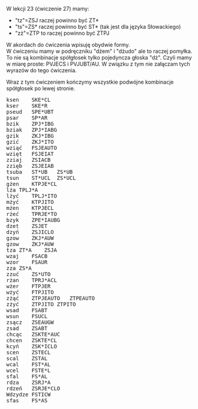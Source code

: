 W lekcji 23 (ćwiczenie 27) mamy:
* "tz"=ZSJ raczej powinno być ZT*
* "ts"=ZS* raczej powinno być ST* (tak jest dla języka Słowackiego)
* "zż"=ZTP to raczej powinno być ZTPJ

W akordach do ćwiczenia wpisuję obydwie formy.  
W ćwiczeniu mamy w podręczniku "dżem" i "dżudo" ale to raczej pomyłka. To nie są kombinacje spółgłosek tylko pojedyncza głoska "dż". 
Czyli mamy w miarę proste: PVJECS i PVJUBT/AU. W związku z tym nie załączam tych wyrazów do tego ćwiczenia.  

Wraz z tym ćwiczeniem kończymy wszystkie podwójne kombinacje spółgłosek po lewej stronie.   

<pre>
ksen	SKE*CL	
kser	SKE*R	
pseud	SPE*UBT	
psar	SP*AR	
bzik	ZPJ*IBG	
bziak	ZPJ*IABG	
gzik	ZKJ*IBG	
gzić	ZKJ*ITO	
wziąć	FSJEAUTO	
wzięt	FSJEIAT	
zziaj	ZSIACB	
zzięb	ZSJEIAB	
tsuba	ST*UB	ZS*UB
tsun	ST*UCL	ZS*UCL
gżen	KTPJE*CL	
lża	TPLJ*A	
lżyć	TPLJ*ITO	
mżyć	KTPJITO	
mżen	KTPJECL	
rżeć	TPRJE*TO	
bzyk	ZPE*IAUBG	
dzet	ZSJET	
dzyń	ZSJICLO	
gzow	ZKJ*AUW	
gzow	ZKJ*AUW	
tza	ZT*A	ZSJA
wzaj	FSACB	
wzor	FSAUR	
zza	ZS*A	
zzuć	ZS*UTO	
rżan	TPRJ*ACL	
wżer	FTPJER	
wżyć	FTPJITO	
zżąć	ZTPJEAUTO	ZTPEAUTO
zżyć	ZTPJITO	ZTPITO
wsad	FSABT	
wsun	FSUCL	
zsącz	ZSEAUGW	
zsad	ZSABT	
chcąc	ZSKTE*AUC	
chcen	ZSKTE*CL	
kcyń	ZSK*ICLO	
scen	ZSTECL	
scal	ZSTAL	
wcal	FST*AL	
wcel	FSTE*L	
sfal	FS*AL	
rdza	ZSRJ*A	
rdzeń	ZSRJE*CLO	
Wdzydze	FSTICW	
sfas	FS*AS		
</pre>
